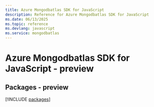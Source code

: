 ```yaml
---
title: Azure Mongodbatlas SDK for JavaScript
description: Reference for Azure Mongodbatlas SDK for JavaScript
ms.date: 06/13/2025
ms.topic: reference
ms.devlang: javascript
ms.service: mongodbatlas
---
```

# Azure Mongodbatlas SDK for JavaScript - preview
## Packages - preview
[!INCLUDE [packages](mongodbatlas-index.md)]